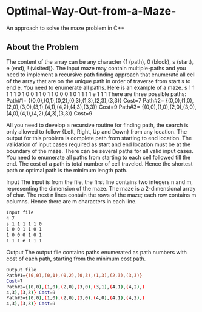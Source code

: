 # Optimal-Way-Out-from-a-Maze-
An approach to solve the maze problem in C++

## About the Problem

The content of the array can be
any character {1 (path), 0 (block), s (start), e (end), ! (visited)}.
The input maze may contain multiple-paths and you need to implement a recursive path finding
approach that enumerate all cell of the array that are on the unique path in order of traverse from
start s to end e. You need to enumerate all paths. Here is an example of a maze.
s 1 1 1 1 1 0
1 0 0 1 1 0 1
1 0 0 0 1 0 1
1 1 1 e 1 1 1
There are three possible paths:
Path#1= {(0,0),(0,1),(0,2),(0,3),(1,3),(2,3),(3,3)} Cost=7
Path#2= {(0,0),(1,0),(2,0),(3,0),(3,1),(4,1),(4,2),(4,3),(3,3)} Cost=9
Path#3= {(0,0),(1,0),(2,0),(3,0),(4,0),(4,1),(4,2),(4,3),(3,3)} Cost=9 

All you need to develop a recursive routine for finding path, the search is only allowed to follow
{Left, Right, Up and Down} from any location. The output for this problem is complete path from
starting to end location. The validation of input cases required as start and end location must be at
the boundary of the maze. There can be several paths for all valid input cases. You need to
enumerate all paths from starting to each cell followed till the end. The cost of a path is total
number of cell traveled. Hence the shortest path or optimal path is the minimum length path.

Input
The input is from the file, the first line contains two integers n and m, representing the dimension
of the maze. The maze is a 2-dimensional array of char. The next n lines contain the rows of the
maze; each row contains m columns. Hence there are m characters in each line. 

```bash
Input file
4 7
s 1 1 1 1 1 0
1 0 0 1 1 0 1
1 0 0 0 1 0 1
1 1 1 e 1 1 1 
```
Output
The output file contains paths enumerated as path numbers with cost of each path, starting from
the minimum cost path.
```bash
Output file
Path#1={(0,0),(0,1),(0,2),(0,3),(1,3),(2,3),(3,3)}
Cost=7
Path#2={(0,0),(1,0),(2,0),(3,0),(3,1),(4,1),(4,2),(
4,3),(3,3)} Cost=9
Path#3={(0,0),(1,0),(2,0),(3,0),(4,0),(4,1),(4,2),(
4,3),(3,3)} Cost=9 

```

